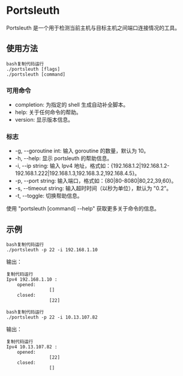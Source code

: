 # Portsleuth
Portsleuth 是一个用于检测当前主机与目标主机之间端口连接情况的工具。
## 使用方法
```
bash复制代码运行
./portsleuth [flags]
./portsleuth [command]
```
### 可用命令

- completion: 为指定的 shell 生成自动补全脚本。
- help: 关于任何命令的帮助。
- version: 显示版本信息。
### 标志

- -g, --goroutine int: 输入 goroutine 的数量，默认为 10。
- -h, --help: 显示 portsleuth 的帮助信息。
- -i, --ip string: 输入 Ipv4 地址，格式如：{192.168.1.2|192.168.1.2-192.168.1.222|192.168.1.3,192.168.3.2,192.168.4.5}。
- -p, --port string: 输入端口，格式如：{80|80-8080|80,22,39,60}。
- -s, --timeout string: 输入超时时间（以秒为单位），默认为 "0.2"。
- -t, --toggle: 切换帮助信息。

使用 "portsleuth [command] --help" 获取更多关于命令的信息。
## 示例
```
bash复制代码运行
./portsleuth -p 22 -i 192.168.1.10
```
输出：
```
复制代码运行
Ipv4 192.168.1.10 :
    opened:
                []
    closed:
                [22]
```
```
bash复制代码运行
./portsleuth -p 22 -i 10.13.107.82
```
输出：
```
复制代码运行
Ipv4 10.13.107.82 :
    opened:
                [22]
    closed:
                []
```
